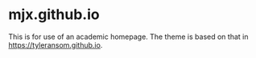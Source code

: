 # mjx.github.io
This is for use of an academic homepage. The theme is based on that in https://tyleransom.github.io. 
